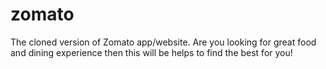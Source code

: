 # zomato
The cloned version of Zomato app/website. 
Are you looking for great food and dining experience then this will be helps to find the best for you!